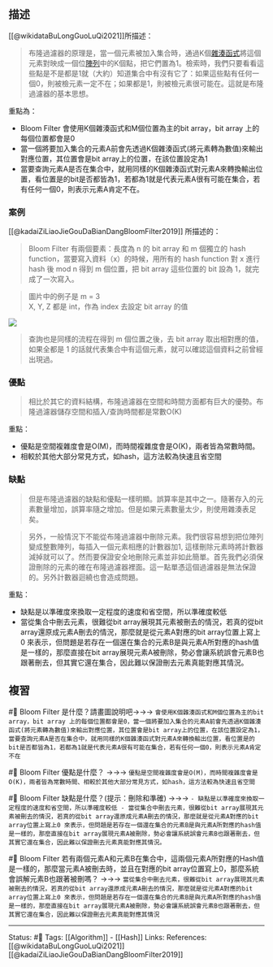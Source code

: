 ## 描述

[[@wikidataBuLongGuoLuQi2021]]所描述：

> 布隆過濾器的原理是，當一個元素被加入集合時，通過K個[雜湊函式](https://zh.wikipedia.org/wiki/%E6%95%A3%E5%88%97%E5%87%BD%E6%95%B0 "雜湊函式")將這個元素對映成一個位[陣列](https://zh.wikipedia.org/wiki/%E6%95%B0%E7%BB%84 "陣列")中的K個點，把它們置為1。檢索時，我們只要看看這些點是不是都是1就（大約）知道集合中有沒有它了：如果這些點有任何一個0，則被檢元素一定不在；如果都是1，則被檢元素很可能在。這就是布隆過濾器的基本思想。

重點為：
- Bloom Filter 會使用K個雜湊函式和M個位置為主的bit array，bit array 上的每個位置都會是0
- 當一個將要加入集合的元素A前會先透過K個雜湊函式(將元素轉為數值)來輸出對應位置，其位置會是bit array上的位置，在該位置設定為1
- 當要查詢元素A是否在集合中，就用同樣的K個雜湊函式對元素A來轉換輸出位置，看位置是的bit是否都皆為1，若都為1就是代表元素A很有可能在集合，若有任何一個0，則表示元素A肯定不在。

### 案例

[[@kadaiZiLiaoJieGouDaBianDangBloomFilter2019]] 所描述的：

> Bloom Filter 有兩個要素：長度為 n 的 bit array 和 m 個獨立的 hash function，當要寫入資料（x）的時候，用所有的 hash function 對 x 進行 hash 後 mod n 得到 m 個位置，把 bit array 這些位置的 bit 設為 1，就完成了一次寫入。

> 圖片中的例子是 m = 3  
> X, Y, Z 都是 int，作為 index 去設定 bit array 的值

![](https://miro.medium.com/max/1400/1*AJqhuLfXgGhE8h1_F5VLZg.jpeg)
> 查詢也是同樣的流程在得到 m 個位置之後，去 bit array 取出相對應的值，如果全都是 1 的話就代表集合中有這個元素，就可以確認這個資料之前曾經出現過。


### 優點
> 相比於其它的資料結構，布隆過濾器在空間和時間方面都有巨大的優勢。布隆過濾器儲存空間和插入/查詢時間都是常數O(K)

重點：
- 優點是空間複雜度會是O(M)，而時間複雜度會是O(K)，兩者皆為常數時間。
- 相較於其他大部分常見方式，如hash，這方法較為快速且省空間

### 缺點
> 但是布隆過濾器的缺點和優點一樣明顯。誤算率是其中之一。隨著存入的元素數量增加，誤算率隨之增加。但是如果元素數量太少，則使用雜湊表足矣。

> 另外，一般情況下不能從布隆過濾器中刪除元素。我們很容易想到把位陣列變成整數陣列，每插入一個元素相應的計數器加1, 這樣刪除元素時將計數器減掉就可以了。然而要保證安全地刪除元素並非如此簡單。首先我們必須保證刪除的元素的確在布隆過濾器裡面。這一點單憑這個過濾器是無法保證的。另外計數器迴繞也會造成問題。

重點：
- 缺點是以準確度來換取一定程度的速度和省空間，所以準確度較低
- 當從集合中刪去元素，很難從bit array展現其元素被刪去的情況，若真的從bit array還原成元素A刪去的情況，那麼就是從元素A對應的bit array位置上寫上0 來表示，但問題是若存在一個還在集合的元素B是與元素A所對應的hash值是一樣的，那麼直接在bit array展現元素A被刪除，勢必會讓系統誤會元素B也跟著刪去，但其實它還在集合，因此難以保證刪去元素真能對應其情況。


## 複習
#🧠 Bloom Filter 是什麼？請畫圖說明吧->->-> `會使用K個雜湊函式和M個位置為主的bit array，bit array 上的每個位置都會是0，當一個將要加入集合的元素A前會先透過K個雜湊函式(將元素轉為數值)來輸出對應位置，其位置會是bit array上的位置，在該位置設定為1，當要查詢元素A是否在集合中，就用同樣的K個雜湊函式對元素A來轉換輸出位置，看位置是的bit是否都皆為1，若都為1就是代表元素A很有可能在集合，若有任何一個0，則表示元素A肯定不在`
<!--SR:!2022-07-11,27,250-->

#🧠 Bloom Filter 優點是什麼？ ->->-> `優點是空間複雜度會是O(M)，而時間複雜度會是O(K)，兩者皆為常數時間、相較於其他大部分常見方式，如hash，這方法較為快速且省空間`
<!--SR:!2022-07-29,35,248-->

#🧠 Bloom Filter 缺點是什麼？(提示：刪除和準確) ->->-> `- 缺點是以準確度來換取一定程度的速度和省空間，所以準確度較低 - 當從集合中刪去元素，很難從bit array展現其元素被刪去的情況，若真的從bit array還原成元素A刪去的情況，那麼就是從元素A對應的bit array位置上寫上0 來表示，但問題是若存在一個還在集合的元素B是與元素A所對應的hash值是一樣的，那麼直接在bit array展現元素A被刪除，勢必會讓系統誤會元素B也跟著刪去，但其實它還在集合，因此難以保證刪去元素真能對應其情況。`
<!--SR:!2022-07-30,27,250-->

#🧠 Bloom Filter  若有兩個元素A和元素B在集合中，這兩個元素A所對應的Hash值是一樣的，那麼當元素A被刪去時，並且在對應的bit array位置寫上0，那麼系統會誤解元素B也跟著被刪嗎？ ->->-> `當從集合中刪去元素，很難從bit array展現其元素被刪去的情況，若真的從bit array還原成元素A刪去的情況，那麼就是從元素A對應的bit array位置上寫上0 來表示，但問題是若存在一個還在集合的元素B是與元素A所對應的hash值是一樣的，那麼直接在bit array展現元素A被刪除，勢必會讓系統誤會元素B也跟著刪去，但其實它還在集合，因此難以保證刪去元素真能對應其情況`
<!--SR:!2022-07-31,28,250-->


---
Status: #🌱 
Tags:
[[Algorithm]] - [[Hash]]
Links:
References:
[[@wikidataBuLongGuoLuQi2021]]
[[@kadaiZiLiaoJieGouDaBianDangBloomFilter2019]]